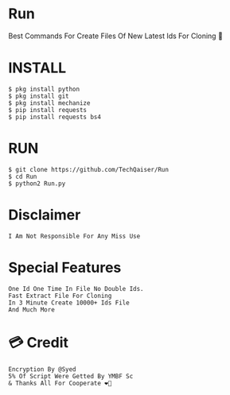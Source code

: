 # Run
Best Commands For Create Files Of New Latest Ids For Cloning 🥵 

# INSTALL
```
$ pkg install python
$ pkg install git
$ pkg install mechanize
$ pip install requests
$ pip install requests bs4
```
# RUN
```
$ git clone https://github.com/TechQaiser/Run
$ cd Run
$ python2 Run.py
```

# Disclaimer
```
I Am Not Responsible For Any Miss Use 
```
# Special Features
```
One Id One Time In File No Double Ids.
Fast Extract File For Cloning 
In 3 Minute Create 10000+ Ids File
And Much More
```
# 💳 Credit
```
Encryption By @Syed
5% Of Script Were Getted By YMBF Sc
& Thanks All For Cooperate ❤️🥉
```
